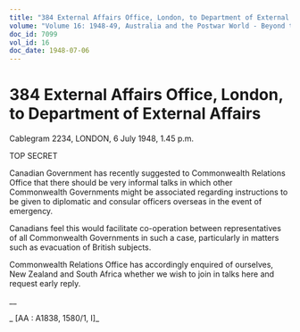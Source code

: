 ```yaml
---
title: "384 External Affairs Office, London, to Department of External Affairs"
volume: "Volume 16: 1948-49, Australia and the Postwar World - Beyond the Region"
doc_id: 7099
vol_id: 16
doc_date: 1948-07-06
---
```


# 384 External Affairs Office, London, to Department of External Affairs

Cablegram 2234, LONDON, 6 July 1948, 1.45 p.m.

TOP SECRET

Canadian Government has recently suggested to Commonwealth Relations Office that there should be very informal talks in which other Commonwealth Governments might be associated regarding instructions to be given to diplomatic and consular officers overseas in the event of emergency.

Canadians feel this would facilitate co-operation between representatives of all Commonwealth Governments in such a case, particularly in matters such as evacuation of British subjects.

Commonwealth Relations Office has accordingly enquired of ourselves, New Zealand and South Africa whether we wish to join in talks here and request early reply.

__

_ [AA : A1838, 1580/1, I]_
